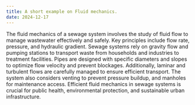 ```yaml
---
title: A short example on Fluid mechanics.
date: 2024-12-17
---
```

The fluid mechanics of a sewage system involves the study of fluid flow to manage wastewater effectively and safely. Key principles include flow rate, pressure, and hydraulic gradient. Sewage systems rely on gravity flow and pumping stations to transport waste from households and industries to treatment facilities. Pipes are designed with specific diameters and slopes to optimize flow velocity and prevent blockages. Additionally, laminar and turbulent flows are carefully managed to ensure efficient transport. The system also considers venting to prevent pressure buildup, and manholes for maintenance access. Efficient fluid mechanics in sewage systems is crucial for public health, environmental protection, and sustainable urban infrastructure.

